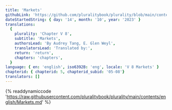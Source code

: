 ```yaml
---
title: 'Markets'
githubLink: 'https://github.com/pluralitybook/plurality/blob/main/contents/english/Markets.md'
dateStartedString: { day: '14', month: '10', year: '2023' }
translations:
  {
    plurality: 'Chapter V 8',
    subtitle: 'Markets',
    authorsLead: 'By Audrey Tang, E. Glen Weyl',
    translatorsLead: 'Translated by:',
    return: 'return',
    chapters: 'chapters',
  }
language: { en: 'english', iso6392B: 'eng', locale: 'V 8 Markets' }
chapterid: { chapterid: 5, chapterid_subid: '05-08'}
translators: []
---
```

{% readdynamiccode 'https://raw.githubusercontent.com/pluralitybook/plurality/main/contents/english/Markets.md' %}